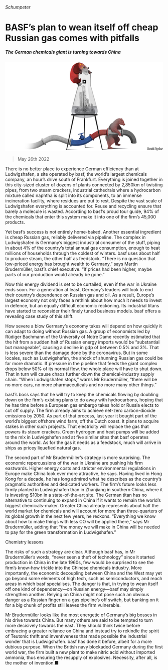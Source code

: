###### Schumpeter

# BASF’s plan to wean itself off cheap Russian gas comes with pitfalls 

##### The German chemicals giant is turning towards China 

![image](images/20220528_WBD000.jpg) 

> May 26th 2022 

There is no better place to experience German efficiency than at Ludwigshafen, a site operated by basf, the world’s largest chemicals company, an hour’s drive south of Frankfurt. Everything is joined together in this city-sized cluster of dozens of plants connected by 2,850km of twisting pipes, from two steam crackers, industrial cathedrals where a hydrocarbon mixture called naphtha is split into its components, to an immense incineration facility, where residues are put to rest. Despite the vast scale of Ludwigshafen everything is accounted for. Reuse and recycling ensure that barely a molecule is wasted. According to basf’s proud tour guide, 94% of the chemicals that enter this system make it into one of the firm’s 45,000 products. 

Yet basf’s success is not entirely home-baked. Another essential ingredient is cheap Russian gas, reliably delivered via pipeline. The complex in Ludwigshafen is Germany’s biggest industrial consumer of the stuff, piping in about 4% of the country’s total annual gas consumption, enough to heat millions of households through the coldest of winters. basf uses about half to produce steam, the other half as feedstock. “There is no question that low-priced energy has brought wealth to Germany,” says Martin Brudermüller, basf’s chief executive. “If prices had been higher, maybe parts of our production would already be gone.”

Now this energy dividend is set to be curtailed, even if the war in Ukraine ends soon. For a generation at least, Germany’s leaders will look to end their country’s dependence on Russian gas and oil. As a result, Europe’s largest economy not only faces a rethink about how much it needs to invest in defence, but an equally difficult economic reckoning. Its industrial titans have started to reconsider their finely tuned business models. basf offers a revealing case study of this shift.

How severe a blow Germany’s economy takes will depend on how quickly it can adapt to doing without Russian gas. A group of economists led by Rüdiger Bachmann of the University of Notre Dame recently estimated that the hit from a sudden halt of Russian energy imports would be “substantial but manageable”, causing a decline in gdp of between 0.5% and 3%. That is less severe than the damage done by the coronavirus. But in some locales, such as Ludwigshafen, the shock of shunning Russian gas could be far more dramatic. If pressure in the pipeline that feeds the giant complex drops below 50% of its normal flow, the whole place will have to shut down. That in turn will cause chaos further down the chemical-industry supply chain. “When Ludwigshafen stops,” warns Mr Brudermüller, “there will be no more cars, no more pharmaceuticals and no more many other things.”

basf’s boss says that he will try to keep the chemicals flowing by doubling down on the firm’s existing plans to do away with hydrocarbons, hoping that he has time before a European gas embargo takes hold or Russia elects to cut off supply. The firm already aims to achieve net-zero carbon-dioxide emissions by 2050. As part of that process, last year it bought part of the world’s biggest offshore wind farm, off the Dutch coast. It plans to acquire stakes in other such projects. That electricity will replace the gas that powers its steam crackers. Green hydrogen and heat pumps will be added to the mix in Ludwigshafen and at five similar sites that basf operates around the world. As for the gas it needs as a feedstock, much will arrive in ships as pricey liquefied natural gas.

The second part of Mr Brudermüller’s strategy is more surprising. The economic repercussions of the war in Ukraine are pushing his firm eastwards. Higher energy costs and stricter environmental regulations in Europe make China look ever more attractive, he says. Having lived in Hong Kong for a decade, he has long admired what he describes as the country’s pragmatic authorities and dedicated workers. The firm’s future looks less firmly planted in Ludwigshafen than in Zhanjiang in southern China, where it is investing $10bn in a state-of-the-art site. The German titan has no alternative to continuing to expand in China if it wants to remain the world’s biggest chemicals-maker. Greater China already represents about half the world market for chemicals and will account for more than three-quarters of its global growth in the next few years, he reckons. “Everything we know about how to make things with less CO will be applied there,” says Mr Brudermüller, adding that “the money we will make in China will be needed to pay for the green transformation in Ludwigshafen.”

Chemistry lessons

The risks of such a strategy are clear. Although basf has, in Mr Brudermüller’s words, “never seen a theft of technology” since it started production in China in the late 1960s, few would be surprised to see the firm’s know-how trickle into the Chinese chemicals industry. More importantly, the economic decoupling between China and the West may yet go beyond some elements of high tech, such as semiconductors, and reach areas in which basf specialises. The danger is that, in trying to wean itself off one kind of dependency—on Russian energy—basf may simply strengthen another. Relying on China might not pose such an obvious danger as a Russian finger on a gas pipeline’s off switch, but banking on it for a big chunk of profits still leaves the firm vulnerable.

Mr Brudermüller looks like the most energetic of Germany’s big bosses in his drive towards China. But many others are said to be tempted to turn more decisively towards the east. They should think twice before embracing a greater reliance on China and instead try to rekindle the spirit of Teutonic thrift and inventiveness that made possible the industrial wonder that is Ludwigshafen. basf has done it before, albeit for a more dubious purpose. When the British navy blockaded Germany during the first world war, the firm built a new plant to make nitric acid without imported ammonia, thus ensuring the resupply of explosives. Necessity, after all, is the mother of invention.■






